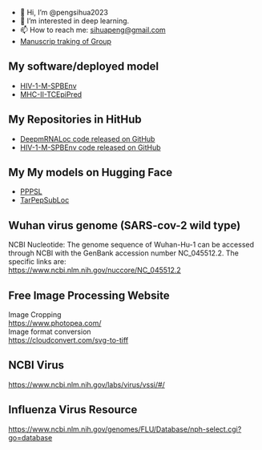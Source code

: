 - 👋 Hi, I’m @pengsihua2023
- 👀 I’m interested in deep learning.
- 📫 How to reach me: sihuapeng@gmail.com
- [Manuscrip traking of Group](https://github.com/PGCoE-CAPE/Manuscript-tracking)  

## My software/deployed model
- [HIV-1-M-SPBEnv](https://www.hivsubclass.com/)
- [MHC-II-TCEpiPred](http://72.167.44.178:8000/)
## My Repositories in HitHub
- [DeepmRNALoc code released on GitHub](https://github.com/Thales-research-institute/DeepmRNALoc)
- [HIV-1-M-SPBEnv code released on GitHub](https://github.com/pengsihua2023/HIV-1-M-SPBEnv)
## My My models on Hugging Face
- [PPPSL](https://huggingface.co/sihuapeng/PPPSL)
- [TarPepSubLoc](https://huggingface.co/sihuapeng/TarPepSubLoc)

## Wuhan virus genome (SARS-cov-2 wild type) 
NCBI Nucleotide: The genome sequence of Wuhan-Hu-1 can be accessed through NCBI with the GenBank accession number NC_045512.2. The specific links are:  
https://www.ncbi.nlm.nih.gov/nuccore/NC_045512.2  

## Free Image Processing Website
Image Cropping  
https://www.photopea.com/  
Image format conversion  
https://cloudconvert.com/svg-to-tiff  

## NCBI Virus
https://www.ncbi.nlm.nih.gov/labs/virus/vssi/#/  

## Influenza Virus Resource
https://www.ncbi.nlm.nih.gov/genomes/FLU/Database/nph-select.cgi?go=database  


<!---
pengsihua2023/pengsihua2023 is a ✨ special ✨ repository because its `README.md` (this file) appears on your GitHub profile.
You can click the Preview link to take a look at your changes.
--->

